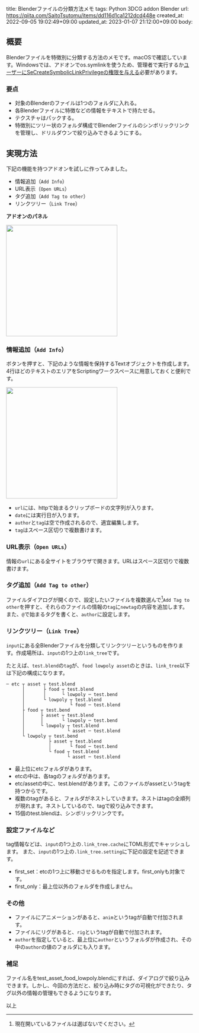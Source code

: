 title: Blenderファイルの分類方法メモ
tags: Python 3DCG addon Blender
url: https://qiita.com/SaitoTsutomu/items/dd116d1ca1212dcd448e
created_at: 2022-09-05 19:02:49+09:00
updated_at: 2023-01-07 21:12:00+09:00
body:

## 概要

Blenderファイルを特徴別に分類する方法のメモです。macOSで確認しています。Windowsでは、アドオンでos.symlinkを使うため、管理者で実行するか[ユーザーにSeCreateSymbolicLinkPrivilegeの権限を与える](https://kokufu.blogspot.com/2018/03/symbolic-link-privilege-not-held.html)必要があります。

### 要点

- 対象のBlenderのファイルは1つのフォルダに入れる。
- 各Blenderファイルに特徴などの情報をテキストで持たせる。
- テクスチャはパックする。
- 特徴別にツリー状のフォルダ構成でBlenderファイルのシンボリックリンクを管理し、ドリルダウンで絞り込みできるようにする。

## 実現方法

下記の機能を持つアドオンを試しに作ってみました。

- 情報追加（`Add Info`）
- URL表示（`Open URLs`）
- タグ追加（`Add Tag to other`）
- リンクツリー（`Link Tree`）

**アドオンのパネル**

<img src="https://qiita-image-store.s3.ap-northeast-1.amazonaws.com/0/13955/de17b252-ff53-20be-0fa2-4fbe0e8f10a5.png" width="300">

### 情報追加（`Add Info`）

ボタンを押すと、下記のような情報を保持するTextオブジェクトを作成します。4行ほどのテキストのエリアをScriptingワークスペースに用意しておくと便利です。

<img src="https://qiita-image-store.s3.ap-northeast-1.amazonaws.com/0/13955/23d5f730-19d5-6fee-fbcb-ea042d61cf39.png" width="300">

- `url`には、httpで始まるクリップボードの文字列が入ります。
- `date`には実行日が入ります。
- `author`と`tag`は空で作成されるので、適宜編集します。
- `tag`はスペース区切りで複数書けます。

### URL表示（`Open URLs`）

情報の`url`にある全サイトをブラウザで開きます。URLはスペース区切りで複数書けます。

### タグ追加（`Add Tag to other`）

ファイルダイアログが開くので、設定したいファイルを複数選んで[^1]`Add Tag to other`を押すと、それらのファイルの情報の`tag`に`newtag`の内容を追加します。
また、`@`で始まるタグを書くと、`author`に設定します。

[^1]: 現在開いているファイルは選ばないでください。

### リンクツリー（`Link Tree`）

`input`にある全Blenderファイルを分類してリンクツリーというものを作ります。作成場所は、`input`の1つ上の`link_tree`です。

たとえば、`test.blend`の`tag`が、`food lowpoly asset`のときは、`link_tree`以下は下記の構成になります。

```
─ etc ┬ asset ┬ test.blend
      │       ├ food ┬ test.blend
      │       │      └ lowpoly ─ test.bend
      │       └ lowpoly ┬ test.blend
      │                 └ food ─ test.blend
      ├ food ┬ test.bend
      │      ├ asset ┬ test.blend
      │      │       └ lowpoly ─ test.bend
      │      └ lowpoly ┬ test.blend
      │                └ asset ─ test.blend
      └ lowpoly ┬ test.bend
                ├ asset ┬ test.blend
                │       └ food ─ test.bend
                └ food ┬ test.blend
                       └ asset ─ test.blend
```

- 最上位にetcフォルダがあります。
- etcの中は、各tagのフォルダがあります。
- etc/assetの中に、test.blendがあります。このファイルがassetというtagを持つからです。
- 複数のtagがあると、フォルダがネストしていきます。ネストはtagの全順列が現れます。ネストしているので、tagで絞り込みできます。
- 15個のtest.blendは、シンボリックリンクです。

### 設定ファイルなど

tag情報などは、`input`の1つ上の`.link_tree.cache`にTOML形式でキャッシュします。
また、`input`の1つ上の`.link_tree.setting`に下記の設定を記述できます。
- first_set：etcの1つ上に移動させるものを指定します。first_onlyも対象です。
- first_only：最上位以外のフォルダを作成しません。

### その他

- ファイルにアニメーションがあると、`anim`というtagが自動で付加されます。
- ファイルにリグがあると、`rig`というtagが自動で付加されます。
- `author`を指定していると、最上位に`author`というフォルダが作成され、その中の`author`の値のフォルダにも入ります。

### 補足

ファイル名をtest_asset_food_lowpoly.blendにすれば、ダイアログで絞り込みできます。しかし、今回の方法だと、絞り込み時にタグの可視化ができたり、タグ以外の情報の管理もできるようになります。

以上

